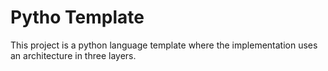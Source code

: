 # Pytho Template
This project is a python language template where the implementation uses an architecture in three layers.
